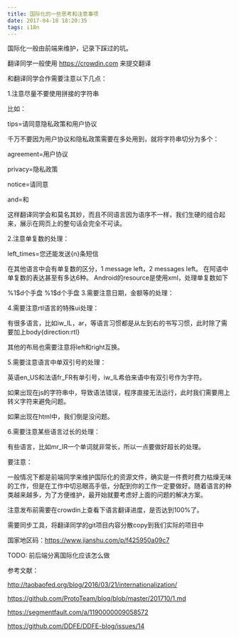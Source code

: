 ```yaml
---
title: 国际化的一些思考和注意事项
date: 2017-04-18 18:20:35
tags: i18n
---
```

国际化一般由前端来维护，记录下踩过的坑。
<!-- more -->

翻译同学一般使用 https://crowdin.com 来提交翻译

和翻译同学合作需要注意以下几点：

1.注意尽量不要使用拼接的字符串

比如：

tips=请同意隐私政策和用户协议

千万不要因为用户协议和隐私政策需要在多处用到，就将字符串切分为多个：

agreement=用户协议

privacy=隐私政策

notice=请同意

and=和

这样翻译同学会和莫名其妙，而且不同语言因为语序不一样，我们生硬的组合起来，展示在网页上的整句话会完全不可读。

2.注意单复数的处理：

left_times=您还能发送{n}条短信

在其他语言中会有单复数的区分，1 message left，2 messages left。 在阿语中单复数的表达甚至有多达6种。 Android的resource是使用xml，处理单复数如下

<plurals name="watch_face_count">
<item quantity="one">%1$d个手盘</item>
<item quantity="other">%1$d个手盘</item>
</plurals>
3.需要注意日期，金额等的处理：

4.需要注意rtl语言的特殊ui处理：

有很多语言，比如iw_IL，ar，等语言习惯都是从左到右的书写习惯，此时除了需要加上body{direction:rtl}

其他的布局也需要注意将left和right互换。

5.需要注意语言中单双引号的处理：

英语en_US和法语fr_FR有单引号，iw_IL希伯来语中有双引号作为字符。

如果出现在js的字符串中，导致语法错误，程序直接无法运行，此时我们需要用上转义字符来避免问题。

如果出现在html中，我们倒是没问题。

6.需要注意某些语言过长的处理：

有些语言，比如mr_IR一个单词就非常长，所以一点要做好超长的处理。

要注意：

一般情况下都是前端同学来维护国际化的资源文件，确实是一件费时费力枯燥无味的工作，但是在工作中切忌眼高手低，分配到你的工作一定要做好。随着语言的种类越来越多，为了方便维护，最开始就要考虑好上面的问题的解决方案。

注意发布前需要在crowdin上查看下语言翻译进度，是否达到100%了。

需要同步工具，将翻译同学的git项目内容分散copy到我们实际的项目中

国家地区码：https://www.jianshu.com/p/f425950a09c7

TODO:
前后端分离国际化应该怎么做

参考文献：

http://taobaofed.org/blog/2016/03/21/internationalization/

https://github.com/ProtoTeam/blog/blob/master/201710/1.md

https://segmentfault.com/a/1190000009058572

https://github.com/DDFE/DDFE-blog/issues/14